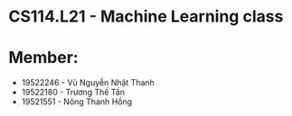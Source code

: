 # CS114.L21 - Machine Learning class
# Member:
- 19522246 - Vũ Nguyễn Nhật Thanh
- 19522180 - Trương Thế Tấn
- 19521551 - Nông Thanh Hồng
